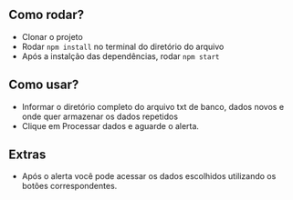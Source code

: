 ## Como rodar?
* Clonar o projeto
* Rodar `npm install` no terminal do diretório do arquivo
* Após a instalção das dependências, rodar `npm start`

## Como usar?
* Informar o diretório completo do arquivo txt de banco, dados novos e onde quer armazenar os dados repetidos
* Clique em Processar dados e aguarde o alerta.

## Extras
* Após o alerta você pode acessar os dados escolhidos utilizando os botões correspondentes.
